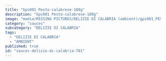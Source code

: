 ```yaml
---
title: "Gps001 Pesto-calabrese-180g"
description: "Gps001 Pesto-calabrese-180g"
image: "media/MISSING PICTURES/DELIZIE DI CALABRIA (ambient)/gps001_PESTO-CALABRESE-180G.jpg"
category: "sauces"
subcategory: "DELIZIE DI CALABRIA"
tags:
  - "DELIZIE DI CALABRIA"
  - "AMBIENT"
published: true
id: "sauces-delizie-di-calabria-781"
---
```

